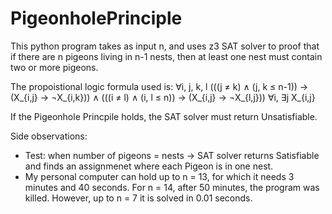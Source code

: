 # PigeonholePrinciple
This python program takes as input n, and uses z3 SAT solver
 to proof that if there are n pigeons living in n-1 nests, 
 then at least one nest must contain two or more pigeons.

The propoistional logic formula used is:
 ∀i, j, k, l  (((j ≠ k) ∧ (j, k ≤ n-1)) → (X_{i,j} → ¬X_{i,k})) 
 ∧ (((i ≠ l) ∧ (i, l ≤ n)) → (X_{i,j} → ¬X_{l,j}))
 ∀i, ∃j X_{i,j} 

If the Pigeonhole Princpile holds, the SAT solver must return 
Unsatisfiable.

Side observations:
- Test: when number of pigeons = nests -> SAT solver returns 
Satisfiable and finds an assignmenet where each Pigeon is in 
one nest.
- My personal computer can hold up to n = 13, for which it 
needs 3 minutes and 40 seconds. For n = 14, after 50 minutes, the program was killed. However, up to n = 7 it is solved in 
0.01 seconds.
